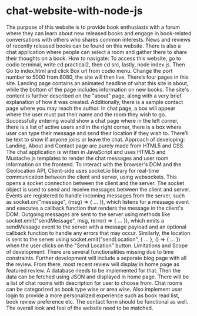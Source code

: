 # chat-website-with-node-js
The purpose of this website is to provide book enthusiasts with a forum where they can learn about new released books and engage in book-related conversations with others who shares common interests. News and reviews of recently released books can be found on this website. There is also a chat application where people can select a room and gather there to share their thoughts on a book.
How to navigate:
To access this website, go to codio terminal, write cd practical2, then cd src, lastly, node index.js. Then Go to index.html and click Box url from codio menu. Change the port number to 5000 from 8080, the site will then live.
There’s four pages in this site. Landing page contains an animated headline of what this site is about, while the bottom of the page includes information on new books. The site's content is further described on the "about" page, along with a very brief explanation of how it was created. Additionally, there is a sample contact page where you may reach the author. In chat page, a box will appear where the user must put their name and the room they wish to go. Successfully entering would show a chat page where in the left corner, there is a list of active users and in the right corner, there is a box where user can type their message and send their location if they wish to. There’ll be text to show if anyone joins or leave the chat.
Approach of developing:
Landing, About and Contact page are purely made from HTML5 and CSS. The chat application is written in JavaScript and uses HTML5 and Mustache.js templates to render the chat messages and user room information on the frontend. To interact with the browser's DOM and the Geolocation API, Client-side uses socket.io library for real-time communication between the client and server, using websockets. This opens a socket connection between the client and the server. The socket object is used to send and receive messages between the client and server.
Events are registered to handle incoming messages from the server, such as socket.on("message", (msg) => { ... }), which listens for a message event and executes a callback function that renders the message in the client's DOM.
Outgoing messages are sent to the server using methods like socket.emit("sendMessage", msg, (error) => { ... }), which emits a sendMessage event to the server with a message payload and an optional callback function to handle any errors that may occur.
Similarly, the location is sent to the server using socket.emit("sendLocation", { ... }, () => { ... }) when the user clicks on the "Send Location" button.
Limitations and Scope of development:
There are several functionalities missing due to time constraints. Further development will include a separate blog page with all the review. From there, most recent review will display in home page as featured review. A database needs to be implemented for that. Then the data can be fetched using JSON and displayed in home page. There will be a list of chat rooms with description for user to choose from. Chat rooms can be categorized as book type wise or area wise. Also implement user login to provide a more personalized experience such as book read list, book review preference etc. The contact form should be functional as well. The overall look and feel of the website need to be matched.